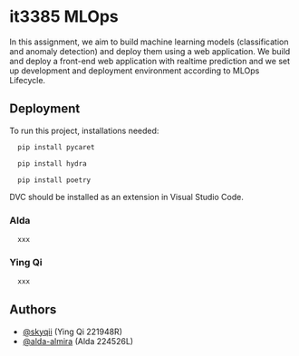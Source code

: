 # it3385 MLOps

In this assignment, we aim to build machine learning models (classification and anomaly detection) and deploy them using a web application. We build and deploy a front-end web application with realtime prediction and we set up development and deployment environment according to MLOps Lifecycle.

## Deployment

To run this project, installations needed:
```bash
  pip install pycaret
```
```bash
  pip install hydra
```
```bash
  pip install poetry
```
DVC should be installed as an extension in Visual Studio Code.


### **Alda**
```bash
  xxx
```
### **Ying Qi**
```bash
  xxx
```



## Authors

- [@skyqii](https://www.github.com/skyqii) (Ying Qi 221948R)
- [@alda-almira](https://www.github.com/alda-almira) (Alda 224526L)
